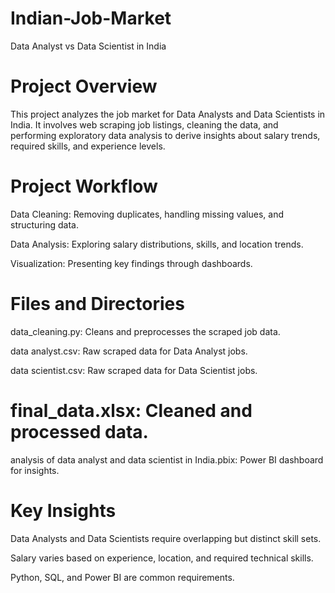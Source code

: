 # Indian-Job-Market
Data Analyst vs Data Scientist in India

# Project Overview

This project analyzes the job market for Data Analysts and Data Scientists in India. It involves web scraping job listings, cleaning the data, and performing exploratory data analysis to derive insights about salary trends, required skills, and experience levels.

# Project Workflow

Data Cleaning: Removing duplicates, handling missing values, and structuring data.

Data Analysis: Exploring salary distributions, skills, and location trends.

Visualization: Presenting key findings through dashboards.

# Files and Directories

data_cleaning.py: Cleans and preprocesses the scraped job data.

data analyst.csv: Raw scraped data for Data Analyst jobs.

data scientist.csv: Raw scraped data for Data Scientist jobs.

# final_data.xlsx: Cleaned and processed data.

analysis of data analyst and data scientist in India.pbix: Power BI dashboard for insights.

# Key Insights

Data Analysts and Data Scientists require overlapping but distinct skill sets.

Salary varies based on experience, location, and required technical skills.

Python, SQL, and Power BI are common requirements.
